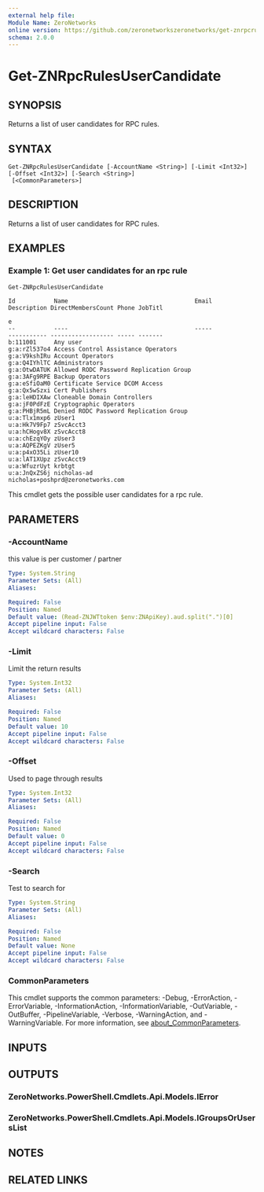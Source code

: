 ```yaml
---
external help file:
Module Name: ZeroNetworks
online version: https://github.com/zeronetworkszeronetworks/get-znrpcrulesusercandidate
schema: 2.0.0
---
```


# Get-ZNRpcRulesUserCandidate

## SYNOPSIS
Returns a list of user candidates for RPC rules.

## SYNTAX

```
Get-ZNRpcRulesUserCandidate [-AccountName <String>] [-Limit <Int32>] [-Offset <Int32>] [-Search <String>]
 [<CommonParameters>]
```

## DESCRIPTION
Returns a list of user candidates for RPC rules.

## EXAMPLES

### Example 1: Get user candidates for an rpc rule
```powershell
Get-ZNRpcRulesUserCandidate       
```

```output
Id           Name                                    Email                             Description DirectMembersCount Phone JobTitl
                                                                                                                            e
--           ----                                    -----                             ----------- ------------------ ----- -------
b:111001     Any user                                                                                                              
g:a:rZl537o4 Access Control Assistance Operators                                                                                   
g:a:V9kshIRu Account Operators                                                                                                     
g:a:Q4IYhlTC Administrators                                                                                                        
g:a:OtwDATUK Allowed RODC Password Replication Group                                                                               
g:a:3AFg9RPE Backup Operators                                                                                                      
g:a:eSfiOaM0 Certificate Service DCOM Access                                                                                       
g:a:Qx5wSzxi Cert Publishers                                                                                                       
g:a:leHDIXAw Cloneable Domain Controllers                                                                                          
g:a:jF0PdFzE Cryptographic Operators                                                                                               
g:a:PHBjR5mL Denied RODC Password Replication Group                                                                                
u:a:Tlx1mxp6 zUser1                                                                                                                
u:a:Hk7V9Fp7 zSvcAcct3                                                                                                             
u:a:hCHogv8X zSvcAcct8                                                                                                             
u:a:chEzqYOy zUser3                                                                                                                
u:a:AQPEZKgV zUser5                                                                                                                
u:a:p4xO35Li zUser10                                                                                                               
u:a:lAT1XUpz zSvcAcct9                                                                                                             
u:a:WfuzrUyt krbtgt                                                                                                                
u:a:JnQxZS6j nicholas-ad                             nicholas+poshprd@zeronetworks.com      
```

This cmdlet gets the possible user candidates for a rpc rule.

## PARAMETERS

### -AccountName
this value is per customer / partner

```yaml
Type: System.String
Parameter Sets: (All)
Aliases:

Required: False
Position: Named
Default value: (Read-ZNJWTtoken $env:ZNApiKey).aud.split(".")[0]
Accept pipeline input: False
Accept wildcard characters: False
```

### -Limit
Limit the return results

```yaml
Type: System.Int32
Parameter Sets: (All)
Aliases:

Required: False
Position: Named
Default value: 10
Accept pipeline input: False
Accept wildcard characters: False
```

### -Offset
Used to page through results

```yaml
Type: System.Int32
Parameter Sets: (All)
Aliases:

Required: False
Position: Named
Default value: 0
Accept pipeline input: False
Accept wildcard characters: False
```

### -Search
Test to search for

```yaml
Type: System.String
Parameter Sets: (All)
Aliases:

Required: False
Position: Named
Default value: None
Accept pipeline input: False
Accept wildcard characters: False
```

### CommonParameters
This cmdlet supports the common parameters: -Debug, -ErrorAction, -ErrorVariable, -InformationAction, -InformationVariable, -OutVariable, -OutBuffer, -PipelineVariable, -Verbose, -WarningAction, and -WarningVariable. For more information, see [about_CommonParameters](http://go.microsoft.com/fwlink/?LinkID=113216).

## INPUTS

## OUTPUTS

### ZeroNetworks.PowerShell.Cmdlets.Api.Models.IError

### ZeroNetworks.PowerShell.Cmdlets.Api.Models.IGroupsOrUsersList

## NOTES

## RELATED LINKS

